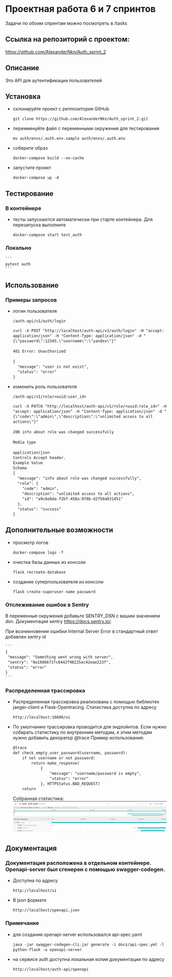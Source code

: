 # Проектная работа 6 и 7 спринтов
Задачи по обоим спринтам можно посмотреть в /tasks

## Ссылка на репозиторий с проектом:
https://github.com/AlexanderNkn/Auth_sprint_2

## Описание
Это API для аутентификации пользователей

## Установка
- склонируйте проект с реппозитория GitHub
    ```
    git clone https://github.com/AlexanderNkn/Auth_sprint_2.git
    ```
- переименуйте файл с переменными окружения для тестирования
    ```
    mv auth/envs/.auth.env.sample auth/envs/.auth.env
    ```
- соберите образ
    ```
    docker-compose build --no-cache
    ```
- запустите проект
    ```
    docker-compose up -d
    ```

## Тестирование
### В контейнере
- тесты запускаются автоматически при старте контейнера. Для перезапуска выполните
    ```
    docker-compose start test_auth
    ```
### Локально
    ```
    pytest auth
    ```
## Использование
### Примеры запросов
- логин пользователя
    ```
    /auth-api/v1/auth/login
    ```
    ```
    curl -X POST "http://localhost/auth-api/v1/auth/login" -H "accept: application/json" -H "Content-Type: application/json" -d "{\"password\":12345,\"username\":\"yandex\"}"

    401	Error: Unauthorized

    {
      "message": "user is not exist",
      "status": "error"
    }
    ```
- изменить роль пользователя
    ```
    /auth-api/v1/role/<uuid:user_id>
    ```
    ```
    curl -X PATCH "http://localhost/auth-api/v1/role/<uuid:role_id>" -H "accept: application/json" -H "Content-Type: application/json" -d "{\"code\":\"admin\",\"description\":\"unlimited access to all actions\"}"

    200	info about role was changed successfully

    Media type
    
    application/json
    Controls Accept header.
    Example Value
    Schema
    {
      "message": "info about role was changed successfully",
      "role": {
        "code": "admin",
        "description": "unlimited access to all actions",
        "id": "a9c6e8da-f2bf-458a-978b-d2f50a031451"
      },
      "status": "success"
    }
    ```

## Дополнительные возможности
- просмотр логов
    ```
    docker-compose logs -f
    ```
- очистка базы данных из консоли
    ```
    flask recreate-database
    ```
- создание суперпользователя из консоли
    ```
    flask create-superuser name password
    ```
### Отслеживание ошибок в Sentry
В переменные окружения добавьте SENTRY_DSN с вашим значением dsn. Документация sentry https://docs.sentry.io/.

При возникновении ошибки Internal Server Error в стандартный ответ добавлен sentry id

    ```
    {
     "message": "Something went wrong with server",
     "sentry": "0a10d6671fc6442f98225ac42eae223f",
     "status": "error"
    }
    ```
### Распределенная трассировка
- Распределенная трассировка реализована с помощью библиотек jaeger-client и Flask-Opentracing.
    Статистика доступна по адресу
    ```
    http://localhost:16686/ui
    ```
- По умолчанию трассировка проводится для эндпойнтов. Если нужно собирать статистику по внутренним методам, к этим методам нужно добавить декоратор @trace
    Пример использования:
    ```
    @trace
    def check_empty_user_password(username, password):
        if not username or not password:
            return make_response(
                {
                    "message": "username/password is empty",
                    "status": "error"
                }, HTTPStatus.BAD_REQUEST)
        return
    ```
    Собранная статистика:
    ![Screenshot](docs/images/jaeger_statistic_example.png)

## Документация 
### Документация расположена в отдельном контейнере. Openapi-server был сгенерен с помощью swagger-codegen.
- Доступна по адресу
    ```
    http://localhost/ui
    ```
- В json формате
    ```
    http://localhost/openapi.json
    ```
### Примечание
- для создания openapi-server использовался api-spec.yaml
    ```
    java -jar swagger-codegen-cli.jar generate -i docs/api-spec.yml -l python-flask -o openapi-server
    ```
- на сервисе auth доступна локальная копия документации по адресу
    ```
    http://localhost/auth-api/openapi
    ```
